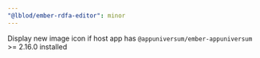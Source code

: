 ```yaml
---
"@lblod/ember-rdfa-editor": minor
---
```


Display new image icon if host app has `@appuniversum/ember-appuniversum` >= 2.16.0 installed
